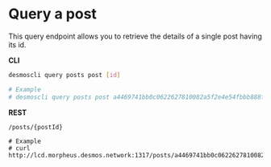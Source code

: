 # Query a post
This query endpoint allows you to retrieve the details of a single post having its id. 

**CLI**
 ```bash
desmoscli query posts post [id]

# Example
# desmoscli query posts post a4469741bb0c0622627810082a5f2e4e54fbbb888f25a4771a5eebc697d30cfc
``` 

**REST**
```
/posts/{postId}

# Example
# curl http://lcd.morpheus.desmos.network:1317/posts/a4469741bb0c0622627810082a5f2e4e54fbbb888f25a4771a5eebc697d30cfc
```
